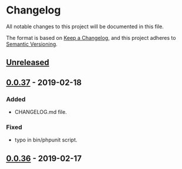 # Changelog
All notable changes to this project will be documented in this file.

The format is based on [Keep a Changelog](https://keepachangelog.com/en/1.0.0/),
and this project adheres to [Semantic Versioning](https://semver.org/spec/v2.0.0.html).


## [Unreleased]


## [0.0.37] - 2019-02-18
### Added
- CHANGELOG.md file.

### Fixed
- typo in bin/phpunit script.

## [0.0.36] - 2019-02-17


[Unreleased]: https://github.com/alecrabbit/php-package-template/compare/0.0.37...HEAD
[0.0.37]: https://github.com/alecrabbit/php-package-template/compare/0.0.36...0.0.37
[0.0.36]: https://github.com/alecrabbit/php-package-template/compare/0.0.35...0.0.36